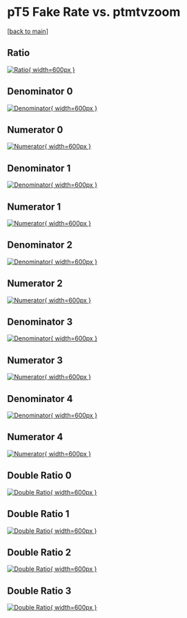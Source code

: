 # pT5 Fake Rate vs. ptmtvzoom

[[back to main](./)]



## Ratio

[![Ratio](../mtv/var/pT5_fakerate_ptmtvzoom.png){ width=600px }](../mtv/var/pT5_fakerate_ptmtvzoom.pdf)

## Denominator 0

[![Denominator](../mtv/den/pT5_fakerate_ptmtvzoom_den0.png){ width=600px }](../mtv/den/pT5_fakerate_ptmtvzoom_den0.pdf)

## Numerator 0

[![Numerator](../mtv/num/pT5_fakerate_ptmtvzoom_num0.png){ width=600px }](../mtv/num/pT5_fakerate_ptmtvzoom_num0.pdf)

## Denominator 1

[![Denominator](../mtv/den/pT5_fakerate_ptmtvzoom_den1.png){ width=600px }](../mtv/den/pT5_fakerate_ptmtvzoom_den1.pdf)

## Numerator 1

[![Numerator](../mtv/num/pT5_fakerate_ptmtvzoom_num1.png){ width=600px }](../mtv/num/pT5_fakerate_ptmtvzoom_num1.pdf)

## Denominator 2

[![Denominator](../mtv/den/pT5_fakerate_ptmtvzoom_den2.png){ width=600px }](../mtv/den/pT5_fakerate_ptmtvzoom_den2.pdf)

## Numerator 2

[![Numerator](../mtv/num/pT5_fakerate_ptmtvzoom_num2.png){ width=600px }](../mtv/num/pT5_fakerate_ptmtvzoom_num2.pdf)

## Denominator 3

[![Denominator](../mtv/den/pT5_fakerate_ptmtvzoom_den3.png){ width=600px }](../mtv/den/pT5_fakerate_ptmtvzoom_den3.pdf)

## Numerator 3

[![Numerator](../mtv/num/pT5_fakerate_ptmtvzoom_num3.png){ width=600px }](../mtv/num/pT5_fakerate_ptmtvzoom_num3.pdf)

## Denominator 4

[![Denominator](../mtv/den/pT5_fakerate_ptmtvzoom_den4.png){ width=600px }](../mtv/den/pT5_fakerate_ptmtvzoom_den4.pdf)

## Numerator 4

[![Numerator](../mtv/num/pT5_fakerate_ptmtvzoom_num4.png){ width=600px }](../mtv/num/pT5_fakerate_ptmtvzoom_num4.pdf)

## Double Ratio 0

[![Double Ratio](../mtv/ratio/pT5_fakerate_ptmtvzoom_ratio0.png){ width=600px }](../mtv/ratio/pT5_fakerate_ptmtvzoom_ratio0.pdf)

## Double Ratio 1

[![Double Ratio](../mtv/ratio/pT5_fakerate_ptmtvzoom_ratio1.png){ width=600px }](../mtv/ratio/pT5_fakerate_ptmtvzoom_ratio1.pdf)

## Double Ratio 2

[![Double Ratio](../mtv/ratio/pT5_fakerate_ptmtvzoom_ratio2.png){ width=600px }](../mtv/ratio/pT5_fakerate_ptmtvzoom_ratio2.pdf)

## Double Ratio 3

[![Double Ratio](../mtv/ratio/pT5_fakerate_ptmtvzoom_ratio3.png){ width=600px }](../mtv/ratio/pT5_fakerate_ptmtvzoom_ratio3.pdf)

